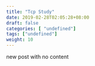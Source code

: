 ```yaml
---
title: "Tcp Study"
date: 2019-02-28T02:05:28+08:00
draft: false
categories: [ "undefined"]
tags: ["undefined"]
weight: 10
---
```


new post with no content